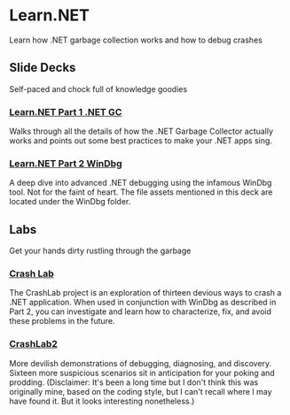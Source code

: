 # Learn.NET
Learn how .NET garbage collection works and how to debug crashes

## Slide Decks
Self-paced and chock full of knowledge goodies

### [Learn.NET Part 1 .NET GC](https://github.com/stevencohn/Learn.NET/raw/main/Learn.NET%20Part%201%20.NET%20GC.pptx)
Walks through all the details of how the .NET Garbage Collector actually works and
points out some best practices to make your .NET apps sing.

### [Learn.NET Part 2 WinDbg](https://github.com/stevencohn/Learn.NET/raw/main/Learn.NET%20Part%202%20WinDbg.pptx)
A deep dive into advanced .NET debugging using the infamous WinDbg tool. Not for
the faint of heart. The file assets mentioned in this deck are located under the WinDbg folder.

## Labs
Get your hands dirty rustling through the garbage

### [Crash Lab](./CrashLab/)
The CrashLab project is an exploration of thirteen devious ways to crash a .NET application.
When used in conjunction with WinDbg as described in Part 2, you can investigate and
learn how to characterize, fix, and avoid these problems in the future.

### [CrashLab2](./CrashLab2/)
More devilish demonstrations of debugging, diagnosing, and discovery. Sixteen more suspicious
scenarios sit in anticipation for your poking and prodding. (Disclaimer: It's been a long time
but I don't think this was originally mine, based on the coding style, but I can't recall where
I may have found it. But it looks interesting nonetheless.)

